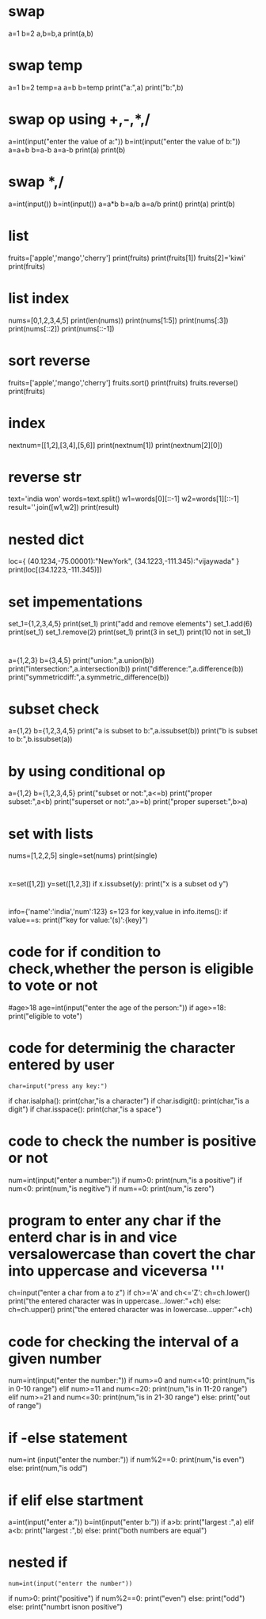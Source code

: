 # swap
a=1
b=2
a,b=b,a
print(a,b)

# swap temp
a=1
b=2
temp=a
a=b
b=temp
print("a:",a)
print("b:",b)

# swap op using +,-,*,/
a=int(input("enter the value of a:"))
b=int(input("enter the value of b:"))
a=a+b
b=a-b
a=a-b
print(a)
print(b)

# swap *,/
a=int(input())
b=int(input())
a=a*b
b=a/b
a=a/b
print()
print(a)
print(b)

# list
fruits=['apple','mango','cherry']
print(fruits)
print(fruits[1])
fruits[2]='kiwi'
print(fruits)

# list index
nums=[0,1,2,3,4,5]
print(len(nums))
print(nums[1:5])
print(nums[:3])
print(nums[::2])
print(nums[::-1])

#  sort reverse
fruits=['apple','mango','cherry']
fruits.sort()
print(fruits)
fruits.reverse()
print(fruits)

# index
nextnum=[[1,2],[3,4],[5,6]]
print(nextnum[1])
print(nextnum[2][0])

# reverse str
text='india won'
words=text.split()
w1=words[0][::-1]
w2=words[1][::-1]
result=''.join([w1,w2])
print(result) 
# nested dict
loc={
    (40.1234,-75.00001):"NewYork",
    (34.1223,-111.345):"vijaywada"
}
print(loc[(34.1223,-111.345)])
# set impementations
set_1={1,2,3,4,5}
print(set_1)
print("add and remove elements")
set_1.add(6)
print(set_1)
set_1.remove(2)
print(set_1)
print(3 in set_1)
print(10 not in set_1)
#
a={1,2,3}
b={3,4,5}
print("union:",a.union(b))
print("intersection:",a.intersection(b))
print("difference:",a.difference(b))
print("symmetricdiff:",a.symmetric_difference(b))

# subset check
a={1,2}
b={1,2,3,4,5}
print("a is subset to b:",a.issubset(b))
print("b is subset to b:",b.issubset(a))

# by using conditional op
a={1,2}
b={1,2,3,4,5}
print("subset or not:",a<=b)
print("proper subset:",a<b)
print("superset or not:",a>=b)
print("proper superset:",b>a)

#  set with lists
nums=[1,2,2,5]
single=set(nums)
print(single)
#
x=set([1,2])
y=set([1,2,3])
if x.issubset(y):
    print("x is a subset od y")

   # 
  info={'name':'india','num':123}
s=123
for key,value in info.items():
    if value==s:
        print(f"key for value:'(s)':{key}")

# code for if condition to check,whether the person is eligible to vote or not 
#age>18
age=int(input("enter the age of the person:"))
if age>=18:
    print("eligible to vote")
#  code for determinig the character entered by user 
    char=input("press any key:")
if char.isalpha():
    print(char,"is a character")
    if char.isdigit():
        print(char,"is a digit")
    if char.isspace():
        print(char,"is a space")
#  code to check the number is positive or not
num=int(input("enter a number:"))
if num>0:
    print(num,"is a positive")
    if num<0:
        print(num,"is negitive")
        if num==0:
            print(num,"is zero")
#  program to enter any char if the enterd char is in  and vice versalowercase than covert the char into uppercase and viceversa '''
ch=input("enter a char from a to z")
if ch>='A' and ch<='Z':
    ch=ch.lower()
    print("the entered character was in uppercase...lower:"+ch)
else:
    ch=ch.upper()
    print("the entered character was in lowercase...upper:"+ch)
#  code for checking the interval of a given number
num=int(input("enter the number:"))
if num>=0 and num<=10:
    print(num,"is in 0-10 range")
elif num>=11 and num<=20:
    print(num,"is in 11-20 range")
elif num>=21 and num<=30:
    print(num,"is in 21-30 range")
else:
    print("out of range")
  #  if -else statement
num=int (input("enter the number:"))
if num%2==0:
    print(num,"is even")
else:
    print(num,"is odd")      
   #  if elif else startment 
a=int(input("enter a:"))
b=int(input("enter b:"))
if a>b:
    print("largest :",a)
elif a<b:
    print("largest :",b)
else:
    print("both numbers are equal") 
# nested if
    num=int(input("enterr the number"))
if num>0:
    print("positive")
    if num%2==0:
        print("even")
    else:
        print("odd")
else:
    print("numbrt isnon positive")          
            
